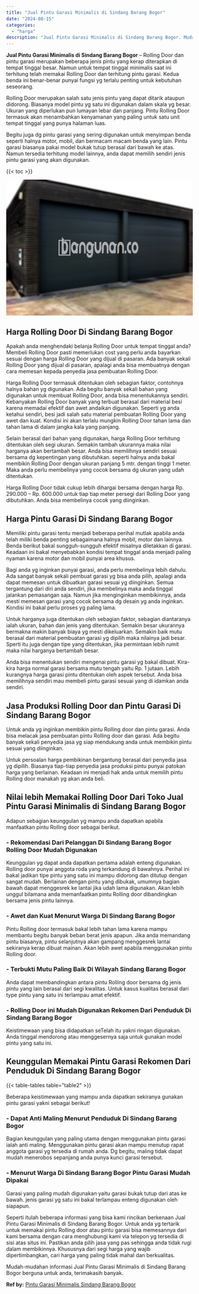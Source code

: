 ```yaml
---
title: "Jual Pintu Garasi Minimalis di Sindang Barang Bogor"
date: "2024-08-15"
categories: 
  - "harga"
description: "Jual Pintu Garasi Minimalis di Sindang Barang Bogor. Mudah-mudahan informasi Jual Pintu Garasi Minimalis di Sindang Barang Bogor berguna untuk anda, terimaka..."
---
```


**Jual Pintu Garasi Minimalis di Sindang Barang Bogor** – Rolling Door dan pintu garasi merupakan beberapa jenis pintu yang kerap diterapkan di tempat tinggal besar. Namun untuk tempat tinggal minimalis saat ini terhitung telah memakai Rolling Door dan terhitung pintu garasi. Kedua benda ini benar-benar punyai fungsi yg terlalu penting untuk kebutuhan seseorang.

Rolling Door merupakan salah satu jenis pintu yang dapat ditarik ataupun didorong. Biasanya model pintu yg satu ini digunakan dalam skala yg besar. Ukuran yang diperlukan pun lumayan lebar dan panjang. Pintu Rolling Door termasuk akan menambahkan kenyamanan yang paling untuk satu unit tempat tinggal yang punya halaman luas.

Begitu juga dg pintu garasi yang sering digunakan untuk menyimpan benda seperti halnya motor, mobil, dan bermacam macam benda yang lain. Pintu garasi biasanya pakai model bukak tutup berasal dari bawah ke atas. Namun tersedia terhitung model lainnya, anda dapat memilih sendiri jenis pintu garasi yang akan digunakan.

{{< toc >}}

![Jual Pintu Garasi Minimalis di Sindang Barang Bogor](/images/pintu-garasi-23.png)

## Harga Rolling Door Di Sindang Barang Bogor

Apakah anda menghendaki belanja Rolling Door untuk tempat tinggal anda? Membeli Rolling Door pasti memerlukan cost yang perlu anda bayarkan sesuai dengan harga Rolling Door yang dijual di pasaran. Ada banyak sekali Rolling Door yang dijual di pasaran, apalagi anda bisa membuatnya dengan cara memesan kepada penyedia jasa pembuatan Rolling Door.

Harga Rolling Door termasuk ditentukan oleh sebagian faktor, contohnya halnya bahan yg digunakan. Ada begitu banyak sekali bahan yang digunakan untuk membuat Rolling Door, anda bisa menentukannya sendiri. Kebanyakan Rolling Door banyak yang terbuat berasal dari material besi karena memadai efektif dan awet andaikan digunakan. Seperti yg anda ketahui sendiri, besi jadi salah satu material pembuatan Rolling Door yang awet dan kuat. Kondisi ini akan terlalu mungkin Rolling Door tahan lama dan tahan lama di dalam jangka kala yang panjang.

Selain berasal dari bahan yang digunakan, harga Rolling Door terhitung ditentukan oleh segi ukuran. Semakin tambah ukurannya maka nilai harganya akan bertambah besar. Anda bisa memilihnya sendiri sesuai bersama dg kepentingan yang dibutuhkan. seperti halnya anda bakal membikin Rolling Door dengan ukuran panjang 5 mtr. dengan tinggi 1 meter. Maka anda perlu membelinya yang cocok bersama dg ukuran yang udah ditentukan.

Harga Rolling Door tidak cukup lebih dihargai bersama dengan harga Rp. 290.000 – Rp. 600.000 untuk tiap tiap meter persegi dari Rolling Door yang dibutuhkan. Anda bisa membelinya cocok yang diinginkan.

## Harga Pintu Garasi Di Sindang Barang Bogor

Memiliki pintu garasi tentu menjadi beberapa perihal mutlak apabila anda telah miliki benda penting sebagaimana halnya mobil, motor dan lainnya. Benda berikut bakal sungguh-sungguh efektif misalnya diletakkan di garasi. Keadaan ini bakal menyebabkan kondisi tempat tinggal anda menjadi paling nyaman karena motor dan mobil punyai area khusus.

Bagi anda yg inginkan punyai garasi, anda perlu membelinya lebih dahulu. Ada sangat banyak sekali pembuat garasi yg bisa anda pilih, apalagi anda dapat memesan untuk dibuatkan garasi sesuai yg diinginkan. Semua tergantung dari diri anda sendiri, jika membelinya maka anda tinggal jalankan pemasangan saja. Namun jika menginginkan membikinnya, anda mesti memesan garasi yang cocok bersama dg desain yg anda inginkan. Kondisi ini bakal perlu proses yg paling lama.

Untuk harganya juga ditentukan oleh sebagian faktor, sebagian diantaranya ialah ukuran, bahan dan jenis yang ditentukan. Semakin besar ukurannya bermakna makin banyak biaya yg mesti dikeluarkan. Semakin baik mutu berasal dari material pembuatan garasi yg dipilih maka nilainya jadi besar. Sperti itu juga dengan tipe yang ditentukan, jika permintaan lebih rumit maka nilai harganya bertambah besar.

Anda bisa menentukan sendiri mengenai pintu garasi yg bakal dibuat. Kira-kira harga normal garasi bersama mutu tengah yaitu Rp. 1 jutaan. Lebih kurangnya harga garasi pintu ditentukan oleh aspek tersebut. Anda bisa memilihnya sendiri mau membeli pintu garasi sesuai yang di idamkan anda sendiri.

## Jasa Produksi Rolling Door dan Pintu Garasi Di Sindang Barang Bogor

Untuk anda yg inginkan membikin pintu Rolling door dan pintu garasi. Anda bisa melacak jasa pembuatan pintu Rolling door dan garasi. Ada begitu banyak sekali penyedia jasa yg siap mendukung anda untuk membikin pintu sesuai yang diinginkan.

Untuk persoalan harga pembikinan bergantung berasal dari penyedia jasa yg dipilih. Biasanya tiap-tiap penyedia jasa produksi pintu punyai patokan harga yang berlainan. Keadaan ini menjadi hak anda untuk memilih pintu Rolling door manakah yg akan anda beli.

## Nilai lebih Memakai Rolling Door Dari Toko Jual Pintu Garasi Minimalis di Sindang Barang Bogor

Adapun sebagian keunggulan yg mampu anda dapatkan apabila manfaatkan pintu Rolling door sebagai berikut.

### \- Rekomendasi Dari Pelanggan Di Sindang Barang Bogor Rolling Door Mudah Digunakan

Keunggulan yg dapat anda dapatkan pertama adalah enteng digunakan. Rolling door punyai anggota roda yang terkandung di bawahnya. Perihal ini bakal jadikan tipe pintu yang satu ini mampu didorong dan ditutup dengan sangat mudah. Berlainan dengan pintu yang dibukak, umumnya bagian bawah dapat menggesrek ke lantai jika udah lama digunakan. Akan lebih unggul bilamana anda memanfaatkan pintu Rolling door dibandingkan bersama jenis pintu lainnya.

### \- Awet dan Kuat Menurut Warga Di Sindang Barang Bogor

Pintu Rolling door termasuk bakal lebih tahan lama karena mampu membantu begitu banyak beban berat jenis apapun. Jika anda memandang pintu biasanya, pintu selanjutnya akan gampang menggesrek lantai sekiranya kerap dibuat mainan. Akan lebih awet apabila menggunakan pintu Rolling door.

### \- Terbukti Mutu Paling Baik Di Wilayah Sindang Barang Bogor

Anda dapat membandingkan antara pintu Rolling door bersama dg jenis pintu yang lain berasal dari segi kwalitas. Untuk kasus kualitas berasal dari type pintu yang satu ini terlampau amat efektif.

### \- Rolling Door ini Mudah Digunakan Rekomen Dari Penduduk Di Sindang Barang Bogor

Keistimewaan yang bisa didapatkan seTelah itu yakni ringan digunakan. Anda tinggal mendorong atau menggesernya saja untuk gunakan model pintu yang satu ini.

## Keunggulan Memakai Pintu Garasi Rekomen Dari Penduduk Di Sindang Barang Bogor

{{< table-tables table="table2" >}}

Beberapa keistimewaan yang mampu anda dapatkan sekiranya gunakan pintu garasi yakni sebagai berikut!

### \- Dapat Anti Maling Menurut Penduduk Di Sindang Barang Bogor

Bagian keunggulan yang paling utama dengan menggunakan pintu garasi ialah anti maling. Menggunakan pintu garasi akan mampu menutup rapat anggota garasi yg tersedia di rumah anda. Dg begitu, maling tidak dapat mudah menerobos sepanjang anda punya kunci garasi tersebut.

### \- Menurut Warga Di Sindang Barang Bogor Pintu Garasi Mudah Dipakai

Garasi yang paling mudah digunakan yaitu garasi bukak tutup dari atas ke bawah. jenis garasi yg satu ini bakal terlampau enteng digunakan oleh siapapun.

Seperti itulah beberapa informasi yang bisa kami rincikan berkenaan Jual Pintu Garasi Minimalis di Sindang Barang Bogor. Untuk anda yg tertarik untuk memakai pintu Rolling door atau pintu garasi bisa memesannya dari kami bersama dengan cara menghubungi kami via telepon yg tersedia di sisi atas situs ini. Pastikan anda pilih jasa yang pas sehingga anda tidak rugi dalam membikinnya. Khususnya dari segi harga yang wajib dipertimbangkan, cari harga yang paling tidak mahal dan berkualitas.

Mudah-mudahan informasi Jual Pintu Garasi Minimalis di Sindang Barang Bogor berguna untuk anda, terimakasih banyak.

**Ref by:** [Pintu Garasi Minimalis Sindang Barang Bogor](https://id.wikipedia.org/wiki/Pintu)

